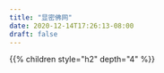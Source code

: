 ```yaml
---
title: "显密佛网"
date: 2020-12-14T17:26:13-08:00
draft: false
---
```



{{% children style="h2" depth="4" %}}
